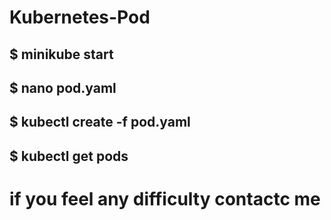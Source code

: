 # Kubernetes-Pod

## $ minikube start

## $ nano pod.yaml

## $ kubectl create -f pod.yaml


## $ kubectl get pods


# if you feel any difficulty contactc me

